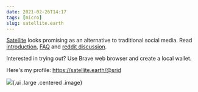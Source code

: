```yaml
---
date: 2021-02-26T14:17
tags: [micro]
slug: satellite.earth
---
```


[Satellite](https://satellite.earth) looks promising as an alternative to traditional social media. Read [introduction](https://satellite.earth/pub/@satellite:welcome-to-satellite), [FAQ](https://satellite.earth/pub/@satellite:frequently-asked-questions) and [reddit discussion](https://old.reddit.com/r/IntellectualDarkWeb/comments/lror9z/i_created_a_new_open_source_social_platform/). 

Interested in trying out? Use Brave web browser and create a local wallet. 

Here's my profile: https://satellite.earth/@srid

![](https://ipfs.io/ipfs/QmTTc7j2AqgihsMBnMqDfUo3XjYWAQLPJn7vgi2MyYpzvw?filename=2021-02%20satellite-echoc.png){.ui .large .centered .image}


